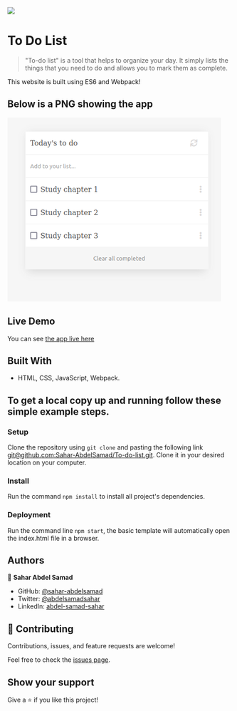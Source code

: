 ![](https://img.shields.io/badge/Microverse-blueviolet)

# To Do List

> "To-do list" is a tool that helps to organize your day. It simply lists the things that you need to do and allows you to mark them as complete.

This website is built using ES6 and Webpack!

## Below is a PNG showing the app
![PNG](./Screenshot.png)

## Live Demo

You can see [the app live here]()

## Built With

- HTML, CSS, JavaScript, Webpack.


## To get a local copy up and running follow these simple example steps.

### Setup

Clone the repository using `git clone` and pasting the following link [git@github.com:Sahar-AbdelSamad/To-do-list.git](git@github.com:Sahar-AbdelSamad/To-do-list.git). Clone it in your desired location on your computer.
 
### Install

Run the command `npm install` to install all project's dependencies.

### Deployment

Run the command line `npm start`, the basic template will automatically open the index.html file in a browser.

## Authors

👤 **Sahar Abdel Samad**

- GitHub: [@sahar-abdelsamad](https://github.com/Sahar-AbdelSamad)
- Twitter: [@abdelsamadsahar](https://twitter.com/AbdelSamadSahar)
- LinkedIn: [abdel-samad-sahar](https://www.linkedin.com/in/abdel-samad-sahar-353977223/)

## 🤝 Contributing

Contributions, issues, and feature requests are welcome!

Feel free to check the [issues page](https://github.com/Sahar-AbdelSamad/To-do-list/issues).

## Show your support

Give a ⭐️ if you like this project!
